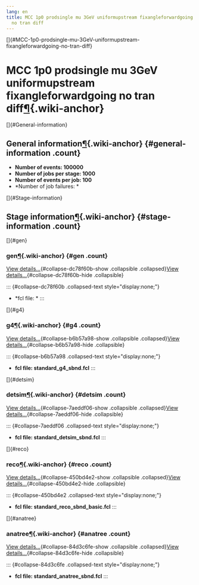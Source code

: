 ```yaml
---
lang: en
title: MCC 1p0 prodsingle mu 3GeV uniformupstream fixangleforwardgoing
  no tran diff
---
```


[]{#MCC-1p0-prodsingle-mu-3GeV-uniformupstream-fixangleforwardgoing-no-tran-diff}

MCC 1p0 prodsingle mu 3GeV uniformupstream fixangleforwardgoing no tran diff[¶](#MCC-1p0-prodsingle-mu-3GeV-uniformupstream-fixangleforwardgoing-no-tran-diff){.wiki-anchor}
============================================================================================================================================================================

[]{#General-information}

General information[¶](#General-information){.wiki-anchor} {#general-information .count}
----------------------------------------------------------

-   **Number of events: 100000**
-   **Number of jobs per stage: 1000**
-   **Number of events per job: 100**
-   \*Number of job failures: \*

[]{#Stage-information}

Stage information[¶](#Stage-information){.wiki-anchor} {#stage-information .count}
------------------------------------------------------

[]{#gen}

### gen[¶](#gen){.wiki-anchor} {#gen .count}

[View details\...](#){#collapse-dc78f60b-show .collapsible
.collapsed}[View details\...](#){#collapse-dc78f60b-hide .collapsible}

::: {#collapse-dc78f60b .collapsed-text style="display:none;"}
-   \*fcl file: \*
:::

[]{#g4}

### g4[¶](#g4){.wiki-anchor} {#g4 .count}

[View details\...](#){#collapse-b6b57a98-show .collapsible
.collapsed}[View details\...](#){#collapse-b6b57a98-hide .collapsible}

::: {#collapse-b6b57a98 .collapsed-text style="display:none;"}
-   **fcl file: standard\_g4\_sbnd.fcl**
:::

[]{#detsim}

### detsim[¶](#detsim){.wiki-anchor} {#detsim .count}

[View details\...](#){#collapse-7aeddf06-show .collapsible
.collapsed}[View details\...](#){#collapse-7aeddf06-hide .collapsible}

::: {#collapse-7aeddf06 .collapsed-text style="display:none;"}
-   **fcl file: standard\_detsim\_sbnd.fcl**
:::

[]{#reco}

### reco[¶](#reco){.wiki-anchor} {#reco .count}

[View details\...](#){#collapse-450bd4e2-show .collapsible
.collapsed}[View details\...](#){#collapse-450bd4e2-hide .collapsible}

::: {#collapse-450bd4e2 .collapsed-text style="display:none;"}
-   **fcl file: standard\_reco\_sbnd\_basic.fcl**
:::

[]{#anatree}

### anatree[¶](#anatree){.wiki-anchor} {#anatree .count}

[View details\...](#){#collapse-84d3c6fe-show .collapsible
.collapsed}[View details\...](#){#collapse-84d3c6fe-hide .collapsible}

::: {#collapse-84d3c6fe .collapsed-text style="display:none;"}
-   **fcl file: standard\_anatree\_sbnd.fcl**
:::
